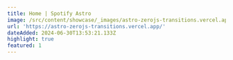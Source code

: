 ```yaml
---
title: Home | Spotify Astro
image: /src/content/showcase/_images/astro-zerojs-transitions.vercel.app.webp
url: 'https://astro-zerojs-transitions.vercel.app/'
dateAdded: 2024-06-30T13:53:21.133Z
highlight: true
featured: 1
---
```


